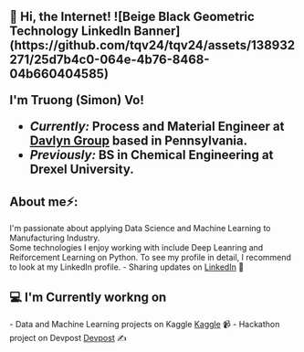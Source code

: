 <h2>👋 Hi, the Internet!
![Beige   Black Geometric Technology LinkedIn Banner](https://github.com/tqv24/tqv24/assets/138932271/25d7b4c0-064e-4b76-8468-04b660404585)

I'm Truong (Simon) Vo! 
- <i>Currently:</i> Process and Material Engineer at <a href="https://www.davlyngroup.com/">Davlyn Group</a> based in Pennsylvania.
- <i>Previously:</i> BS in Chemical Engineering at Drexel University.

<h2> About me⚡:</h2>
I'm passionate about applying Data Science and Machine Learning to Manufacturing Industry.<br />Some technologies I enjoy working with include Deep Leanring and Reiforcement Learning on Python.
To see my profile in detail, I recommend to look at my LinkedIn profile.  
- Sharing updates on <a href="https://www.linkedin.com/in/simonvo152/">LinkedIn</a> 💼

<h2>💻 I'm Currently workng on</h2> 
- Data and Machine Learning projects on Kaggle <a href="https://www.kaggle.com/simonvo152">Kaggle</a> 📹 
- Hackathon project on Devpost <a href="https://devpost.com/simonvo125">Devpost</a> ✍





